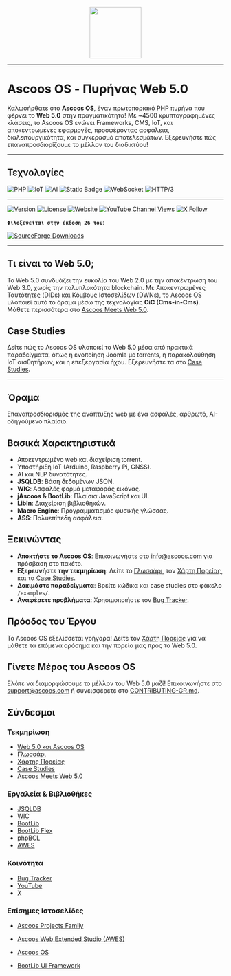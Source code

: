 <p align="center">
  <img src="https://dl.ascoos.com/images/ascoos.png" height="120" />
</p>

---

# Ascoos OS - Πυρήνας Web 5.0

Καλωσήρθατε στο **Ascoos OS**, έναν πρωτοποριακό PHP πυρήνα που φέρνει το **Web 5.0** στην πραγματικότητα! Με ~4500 κρυπτογραφημένες κλάσεις, το Ascoos OS ενώνει Frameworks, CMS, IoT, και αποκεντρωμένες εφαρμογές, προσφέροντας ασφάλεια, διαλειτουργικότητα, και συγκερασμό αποτελεσμάτων. Εξερευνήστε πώς επαναπροσδιορίζουμε το μέλλον του διαδικτύου!

---

## Τεχνολογίες

![PHP](https://img.shields.io/badge/8.2+-blue?style=for-the-badge&label=PHP&labelColor=041f60&color=034f84)
![IoT](https://img.shields.io/badge/Ready-blue?style=for-the-badge&label=IoT&labelColor=%234e555b&color=006400)
![AI](https://img.shields.io/badge/Enabled-blue?style=for-the-badge&label=AI%2FNLP%2FNeural&labelColor=%234e555b&color=3e8548)
![Static Badge](https://img.shields.io/badge/Enabled-blue?style=for-the-badge&label=Macro%20Engine%20with%20DSL%2FAST&labelColor=%234e555b&color=3e8548)
![WebSocket](https://img.shields.io/badge/Supported-blue?style=for-the-badge&label=Web%20Socket&labelColor=%234e555b&color=873260)
![HTTP/3](https://img.shields.io/badge/Supported-blue?style=for-the-badge&label=HTTP%2F2%20%7C%20HTTP%2F3&labelColor=%234e555b&color=873260)

---

[![Version](https://img.shields.io/badge/Version-26.0.0-blue)](https://github.com/ascoos/os)
[![License](https://img.shields.io/badge/License-AGL-green)](https://github.com/ascoos/os/blob/main/LICENSE)
[![Website](https://img.shields.io/website?url=https%3A%2F%2Fwww.ascoos.com)](https://www.ascoos.com)
[![YouTube Channel Views](https://img.shields.io/youtube/channel/views/UCSXEgwKou_sV0D6ZWOaih5w)](https://www.youtube.com/@Ascoos)
[![X Follow](https://img.shields.io/twitter/follow/ascoos)](https://x.com/ascoos)

**`Φιλοξενείται στην έκδοση 26 του`**:

[![SourceForge Downloads](https://img.shields.io/sourceforge/dt/ascoos-web-extended-studio?label=Ascoos%20Web%20Extended%20Studio)](https://sourceforge.net/projects/ascoos-web-extended-studio/)

---

## Τι είναι το Web 5.0;
Το Web 5.0 συνδυάζει την ευκολία του Web 2.0 με την αποκέντρωση του Web 3.0, χωρίς την πολυπλοκότητα blockchain. Με Αποκεντρωμένες Ταυτότητες (DIDs) και Κόμβους Ιστοσελίδων (DWNs), το Ascoos OS υλοποιεί αυτό το όραμα μέσω της τεχνολογίας **CiC (Cms-in-Cms)**. Μάθετε περισσότερα στο [Ascoos Meets Web 5.0](https://os.ascoos.com/docs/articles/ascoos-meets-web5-el.html).

## Case Studies
Δείτε πώς το Ascoos OS υλοποιεί το Web 5.0 μέσα από πρακτικά παραδείγματα, όπως η ενοποίηση Joomla με torrents, η παρακολούθηση IoT αισθητήρων, και η επεξεργασία ήχου. Εξερευνήστε τα στο [Case Studies](examples/case-studies/README-GR.md).

---

## Όραμα
Επαναπροσδιορισμός της ανάπτυξης web με ένα ασφαλές, αρθρωτό, AI-οδηγούμενο πλαίσιο.

## Βασικά Χαρακτηριστικά
- Αποκεντρωμένο web και διαχείριση torrent.
- Υποστήριξη IoT (Arduino, Raspberry Pi, GNSS).
- AI και NLP δυνατότητες.
- **JSQLDB**: Βάση δεδομένων JSON.
- **WIC**: Ασφαλές φορμά μεταφοράς εικόνας.
- **jAscoos & BootLib**: Πλαίσια JavaScript και UI.
- **LibIn**: Διαχείριση βιβλιοθηκών.
- **Macro Engine**: Προγραμματισμός φυσικής γλώσσας.
- **ASS**: Πολυεπίπεδη ασφάλεια.

## Ξεκινώντας
- **Αποκτήστε το Ascoos OS**: Επικοινωνήστε στο [info@ascoos.com](mailto:info@ascoos.com) για πρόσβαση στο πακέτο.
- **Εξερευνήστε την τεκμηρίωση**: Δείτε το [Γλωσσάρι](./GLOSSARY-GR.md), τον [Χάρτη Πορείας](./ROADMAP-GR.md), και τα [Case Studies](examples/case-studies/README-GR.md).
- **Δοκιμάστε παραδείγματα**: Βρείτε κώδικα και case studies στο φάκελο `/examples/`.
- **Αναφέρετε προβλήματα**: Χρησιμοποιήστε τον [Bug Tracker](https://issues.ascoos.com).

## Πρόοδος του Έργου
Το Ascoos OS εξελίσσεται γρήγορα! Δείτε τον [Χάρτη Πορείας](./ROADMAP-GR.md) για να μάθετε τα επόμενα ορόσημα και την πορεία μας προς το Web 5.0.

## Γίνετε Μέρος του Ascoos OS
Ελάτε να διαμορφώσουμε το μέλλον του Web 5.0 μαζί! Επικοινωνήστε στο [support@ascoos.com](mailto:support@ascoos.com) ή συνεισφέρετε στο [CONTRIBUTING-GR.md](./CONTRIBUTING-GR.md).

## Σύνδεσμοι
### Τεκμηρίωση
- [Web 5.0 και Ascoos OS](./WEB5-GR.md)
- [Γλωσσάρι](./GLOSSARY-GR.md)
- [Χάρτης Πορείας](./ROADMAP-GR.md)
- [Case Studies](examples/case-studies/README-GR.md)
- [Ascoos Meets Web 5.0](https://os.ascoos.com/docs/articles/ascoos-meets-web5-el.html)

### Εργαλεία & Βιβλιοθήκες
- [JSQLDB](https://github.com/ascoos/jsqldb)
- [WIC](https://github.com/ascoos/wic)
- [BootLib](https://github.com/ascoos/bootlib)
- [BootLib Flex](https://bootlib.ascoos.com/examples/flex/)
- [phpBCL](https://github.com/ascoos/phpbcl8)
- [AWES](https://github.com/ascoos/awes)

### Κοινότητα
- [Bug Tracker](https://issues.ascoos.com)
- [YouTube](https://www.youtube.com/@Ascoos)
- [X](https://x.com/ascoos)

### Επίσημες Ιστοσελίδες
- [Ascoos Projects Family](https://www.ascoos.com)
- [Ascoos Web Extended Studio (AWES)](https://awes.ascoos.com)
- [Ascoos OS](https://os.ascoos.com)

- [BootLib UI Framework](https://bootlib.ascoos.com)


